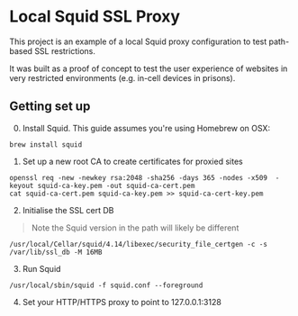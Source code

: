 # Local Squid SSL Proxy

This project is an example of a local Squid proxy configuration to test path-based SSL restrictions.

It was built as a proof of concept to test the user experience of websites in very restricted environments (e.g. in-cell devices in prisons).

## Getting set up

0. Install Squid. This guide assumes you're using Homebrew on OSX:

```
brew install squid
```

1. Set up a new root CA to create certificates for proxied sites

```
openssl req -new -newkey rsa:2048 -sha256 -days 365 -nodes -x509  -keyout squid-ca-key.pem -out squid-ca-cert.pem
cat squid-ca-cert.pem squid-ca-key.pem >> squid-ca-cert-key.pem
```

2. Initialise the SSL cert DB

> Note the Squid version in the path will likely be different

```
/usr/local/Cellar/squid/4.14/libexec/security_file_certgen -c -s /var/lib/ssl_db -M 16MB
```

3. Run Squid

```
/usr/local/sbin/squid -f squid.conf --foreground
```

4. Set your HTTP/HTTPS proxy to point to 127.0.0.1:3128
